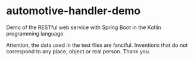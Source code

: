 # automotive-handler-demo
Demo of the RESTful web service with Spring Boot in the Kotlin programming language

Attention, the data used in the test files are fanciful.
Inventions that do not correspond to any place, object or real person. Thank you.
